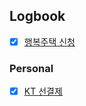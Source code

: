 

## Logbook
- [x] [행복주택 신청](things:///show?id=T6Rb2s8QKuhYVmoKiFtst3)
### Personal
- [x] [KT 선결제](things:///show?id=N1rCvnVnRcHwcBAWZ6zG5f)